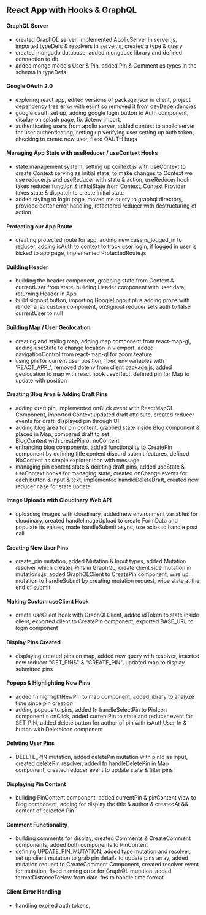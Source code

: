 ## React App with Hooks & GraphQL

#### GraphQL Server
  - created GraphQL server, implemented ApolloServer in server.js, imported typeDefs & resolvers in server.js,
    created a type & query
  - created mongodb database, added mongoose library and defined connection to db
  - added mongo models User & Pin, added Pin & Comment as types in the schema in typeDefs

#### Google OAuth 2.0
  - exploring react app, edited versions of package.json in client, project dependency tree error with 
    eslint so removed it from devDependencies
  - google oauth set up, adding google login button to Auth component, display on splash page, 
    fix dotenv import,
  - authenticating users from apollo server, added context to apollo server for user authenticating, 
    setting up verifying user setting up auth token, checking to create new user, fixed OAUTH bugs
#### Managing App State with useReducer / useContext Hooks
  - state management system, setting up context.js with useContext to create Context serving as 
    initial state, to make changes to Context we use reducer.js and useReducer with state & action, 
    useReducer hook takes reducer function & initialState from Context, Context Provider takes 
    state & dispatch to create initial state 
  - added styling to login page, moved me query to graphql directory, provided better error 
    handling, refactored reducer with destructuring of action 
#### Protecting our App Route
  - creating protected route for app, adding new case is_logged_in to reducer, adding isAuth to context to 
    track user login, if logged in user is kicked to app page, implemented ProtectedRoute.js
#### Building Header
  - building the header component, grabbing state from Context & currentUser from state, building 
    Header component with user data, returning Header in App
  - build signout button, importing GoogleLogout plus adding props with render a jsx custom component, 
    onSignout reducer sets auth to false currentUser to null
#### Building Map / User Geolocation
  - creating and styling map, adding map component from react-map-gl, adding useState to change location in 
    viewport, added navigationControl from react-map-gl for zoom feature
  - using pin for current user position, fixed env variables with 'REACT_APP_', removed dotenv from client
    package.js, added geolocation to map with react hook useEffect, defined pin for Map to update with position
#### Creating Blog Area & Adding Draft Pins
  - adding draft pin, implemented onClick event with ReactMapGL Component, imported Context updated draft 
    attribute, created reducer events for draft, displayed pin through UI
  - adding blog area for pin content, grabbed state inside Blog component & placed in Map, compared draft to set  
    BlogContent with createPin or noContent
  - enhancing blog components, added functionality to CreatePin component by defining title content discard submit
    features, defined NoContent as simple explorer icon with message
  - managing pin content state & deleting draft pins, added useState & useContext hooks for managing state, 
    created onChange events for each button & input & text, implemented handleDeleteDraft, created new reducer 
    case for state update
#### Image Uploads with Cloudinary Web API
  - uploading images with cloudinary, added new environment variables for cloudinary, created handleImageUpload to
    create FormData and populate its values, made handleSubmit async, use axios to handle post call
#### Creating New User Pins
  - create_pin mutation, added Mutation & Input types, added Mutation resolver which creates Pins in GraphQL, 
    create client side mutation in mutations.js, added GraphQLClient to CreatePin component, wire up mutation to 
    handleSubmit by creating mutation request, wipe state at the end of submit
#### Making Custom useClient Hook
  - create useClient hook with GraphQLClient, added idToken to state inside client, exported client to CreatePin 
    component, exported BASE_URL to login component
#### Display Pins Created
  - displaying created pins on map, added new query with resolver, inserted new reducer "GET_PINS" & "CREATE_PIN", 
    updated map to display submitted pins
#### Popups & Highlighting New Pins
  - added fn highlightNewPin to map component, added library to analyze time since pin creation
  - adding popups to pins, added fn handleSelectPin to PinIcon component's onClick, added currentPin to state and
    reducer event for SET_PIN, added delete button for author of pin with isAuthUser fn & button with DeleteIcon 
    component
#### Deleting User Pins
  - DELETE_PIN mutation, added deletePin mutation with pinId as input, created deletePin resolver, added fn 
    handleDeletePin in Map component, created reducer event to update state & filter pins
#### Displaying Pin Content
  - building PinContent component, added currentPin & pinContent view to Blog component, adding for display the 
    title & author & createdAt && content of selected Pin 
#### Comment Functionality
  - building comments for display, created Comments & CreateComment components, added both components to PinContent
  - defining UPDATE_PIN_MUTATION, added type mutation and resolver, set up client mutation to grab pin 
    details to update pins array, added mutation request to CreateComment Component, created resolver event for 
    mutation, fixed naming error for GraphQL mutation, added formatDistanceToNow from date-fns to handle time format
#### Client Error Handling
  - handling expired auth tokens, 


